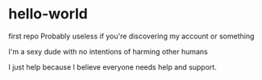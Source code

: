 # hello-world
first repo
Probably useless if you're discovering my account or something

I'm a sexy dude with no intentions of harming other humans

I just help because I believe everyone needs help and support.
